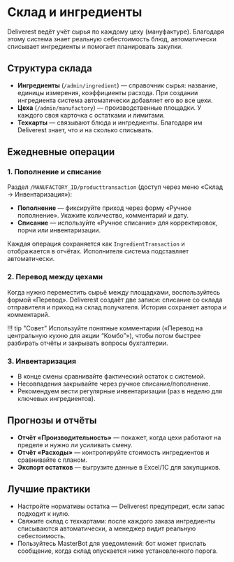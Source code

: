 # Склад и ингредиенты

Deliverest ведёт учёт сырья по каждому цеху (мануфактуре). Благодаря этому система знает реальную себестоимость блюд, автоматически списывает ингредиенты и помогает планировать закупки.

## Структура склада

- **Ингредиенты** (`/admin/ingredient`) — справочник сырья: название, единицы измерения, коэффициенты расхода. При создании ингредиента система автоматически добавляет его во все цехи.
- **Цеха** (`/admin/manufactory`) — производственные площадки. У каждого своя карточка с остатками и лимитами.
- **Техкарты** — связывают блюда и ингредиенты. Благодаря им Deliverest знает, что и на сколько списывать.

## Ежедневные операции

### 1. Пополнение и списание

Раздел `/MANUFACTORY_ID/producttransaction` (доступ через меню «Склад → Инвентаризация»):

- **Пополнение** — фиксируйте приход через форму «Ручное пополнение». Укажите количество, комментарий и дату.
- **Списание** — используйте «Ручное списание» для корректировок, порчи или инвентаризации.

Каждая операция сохраняется как `IngredientTransaction` и отображается в отчётах. Исполнителя система подставляет автоматически.

### 2. Перевод между цехами

Когда нужно переместить сырьё между площадками, воспользуйтесь формой «Перевод». Deliverest создаёт две записи: списание со склада отправителя и приход на склад получателя. История сохраняет автора и комментарий.

!!! tip "Совет"
    Используйте понятные комментарии («Перевод на центральную кухню для акции “Комбо”»), чтобы потом быстрее разбирать отчёты и закрывать вопросы бухгалтерии.

### 3. Инвентаризация

- В конце смены сравнивайте фактический остаток с системой.
- Несовпадения закрывайте через ручное списание/пополнение.
- Рекомендуем вести регулярные инвентаризации (раз в неделю для ключевых ингредиентов).

## Прогнозы и отчёты

- **Отчёт «Производительность»** — покажет, когда цехи работают на пределе и нужно ли усиливать смену.
- **Отчёт «Расходы»** — контролируйте стоимость ингредиентов и сравнивайте с планом.
- **Экспорт остатков** — выгрузите данные в Excel/1С для закупщиков.

## Лучшие практики

- Настройте нормативы остатка — Deliverest предупредит, если запас подходит к нулю.
- Свяжите склад с техкартами: после каждого заказа ингредиенты списываются автоматически, а менеджер видит реальную себестоимость.
- Пользуйтесь MasterBot для уведомлений: бот может прислать сообщение, когда склад опускается ниже установленного порога.
